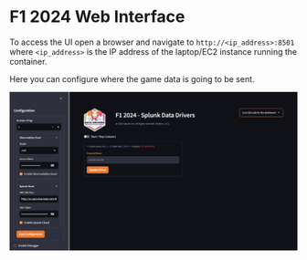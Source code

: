 # F1 2024 Web Interface

To access the UI open a browser and navigate to `http://<ip_address>:8501` where `<ip_address>` is the IP address of the laptop/EC2 instance running the container.

Here you can configure where the game data is going to be sent.

![Listener Down](../assets/screenshots/f1_2024_web_ui_settings.png)
